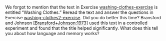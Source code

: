 

We forgot to mention that the text in
Exercise <a class="exerciseRef" id="exerciseref" href="{{ site.baseurl }}/nlp-english-exercises/ex_1/">washing-clothes-exercise</a> is entitled “Washing
Clothes.” Reread the text and answer the questions in
Exercise <a class="exerciseRef" id="exerciseref" href="{{ site.baseurl }}/nlp-english-exercises/ex_17/">washing-clothes2-exercise</a>. Did you do better
this time? Bransford and Johnson [<a class="paperRef" id="paperref" title="" href="">Bransford+Johnson:1973</a>] used this
text in a controlled experiment and found that the title helped
significantly. What does this tell you about how language and memory
works?
